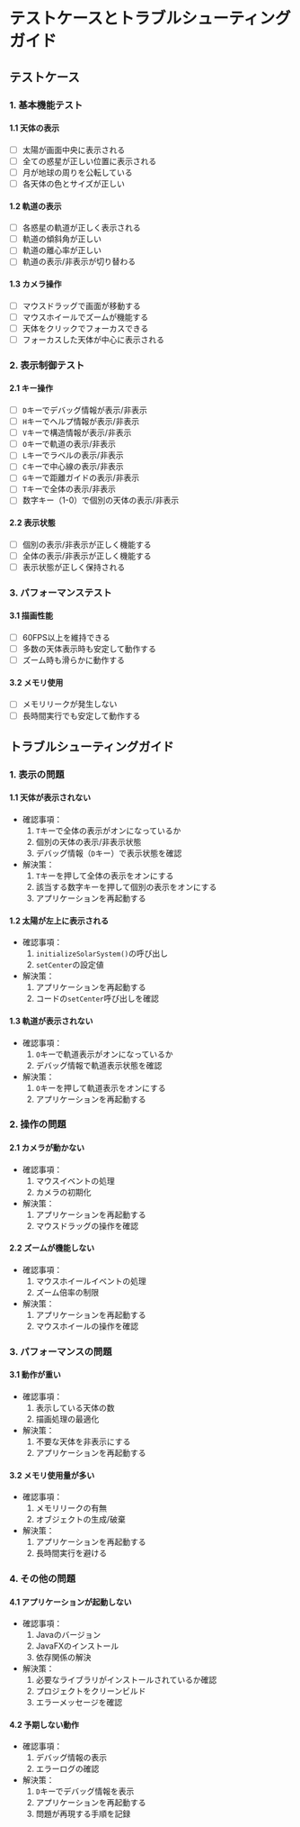 # テストケースとトラブルシューティングガイド

## テストケース

### 1. 基本機能テスト

#### 1.1 天体の表示
- [ ] 太陽が画面中央に表示される
- [ ] 全ての惑星が正しい位置に表示される
- [ ] 月が地球の周りを公転している
- [ ] 各天体の色とサイズが正しい

#### 1.2 軌道の表示
- [ ] 各惑星の軌道が正しく表示される
- [ ] 軌道の傾斜角が正しい
- [ ] 軌道の離心率が正しい
- [ ] 軌道の表示/非表示が切り替わる

#### 1.3 カメラ操作
- [ ] マウスドラッグで画面が移動する
- [ ] マウスホイールでズームが機能する
- [ ] 天体をクリックでフォーカスできる
- [ ] フォーカスした天体が中心に表示される

### 2. 表示制御テスト

#### 2.1 キー操作
- [ ] `D`キーでデバッグ情報が表示/非表示
- [ ] `H`キーでヘルプ情報が表示/非表示
- [ ] `V`キーで構造情報が表示/非表示
- [ ] `O`キーで軌道の表示/非表示
- [ ] `L`キーでラベルの表示/非表示
- [ ] `C`キーで中心線の表示/非表示
- [ ] `G`キーで距離ガイドの表示/非表示
- [ ] `T`キーで全体の表示/非表示
- [ ] 数字キー（1-0）で個別の天体の表示/非表示

#### 2.2 表示状態
- [ ] 個別の表示/非表示が正しく機能する
- [ ] 全体の表示/非表示が正しく機能する
- [ ] 表示状態が正しく保持される

### 3. パフォーマンステスト

#### 3.1 描画性能
- [ ] 60FPS以上を維持できる
- [ ] 多数の天体表示時も安定して動作する
- [ ] ズーム時も滑らかに動作する

#### 3.2 メモリ使用
- [ ] メモリリークが発生しない
- [ ] 長時間実行でも安定して動作する

## トラブルシューティングガイド

### 1. 表示の問題

#### 1.1 天体が表示されない
- 確認事項：
  1. `T`キーで全体の表示がオンになっているか
  2. 個別の天体の表示/非表示状態
  3. デバッグ情報（`D`キー）で表示状態を確認
- 解決策：
  1. `T`キーを押して全体の表示をオンにする
  2. 該当する数字キーを押して個別の表示をオンにする
  3. アプリケーションを再起動する

#### 1.2 太陽が左上に表示される
- 確認事項：
  1. `initializeSolarSystem()`の呼び出し
  2. `setCenter`の設定値
- 解決策：
  1. アプリケーションを再起動する
  2. コードの`setCenter`呼び出しを確認

#### 1.3 軌道が表示されない
- 確認事項：
  1. `O`キーで軌道表示がオンになっているか
  2. デバッグ情報で軌道表示状態を確認
- 解決策：
  1. `O`キーを押して軌道表示をオンにする
  2. アプリケーションを再起動する

### 2. 操作の問題

#### 2.1 カメラが動かない
- 確認事項：
  1. マウスイベントの処理
  2. カメラの初期化
- 解決策：
  1. アプリケーションを再起動する
  2. マウスドラッグの操作を確認

#### 2.2 ズームが機能しない
- 確認事項：
  1. マウスホイールイベントの処理
  2. ズーム倍率の制限
- 解決策：
  1. アプリケーションを再起動する
  2. マウスホイールの操作を確認

### 3. パフォーマンスの問題

#### 3.1 動作が重い
- 確認事項：
  1. 表示している天体の数
  2. 描画処理の最適化
- 解決策：
  1. 不要な天体を非表示にする
  2. アプリケーションを再起動する

#### 3.2 メモリ使用量が多い
- 確認事項：
  1. メモリリークの有無
  2. オブジェクトの生成/破棄
- 解決策：
  1. アプリケーションを再起動する
  2. 長時間実行を避ける

### 4. その他の問題

#### 4.1 アプリケーションが起動しない
- 確認事項：
  1. Javaのバージョン
  2. JavaFXのインストール
  3. 依存関係の解決
- 解決策：
  1. 必要なライブラリがインストールされているか確認
  2. プロジェクトをクリーンビルド
  3. エラーメッセージを確認

#### 4.2 予期しない動作
- 確認事項：
  1. デバッグ情報の表示
  2. エラーログの確認
- 解決策：
  1. `D`キーでデバッグ情報を表示
  2. アプリケーションを再起動する
  3. 問題が再現する手順を記録 